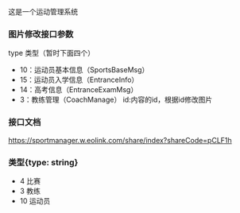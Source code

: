 这是一个运动管理系统
### 图片修改接口参数
type 类型（暂时下面四个）
+ 10：运动员基本信息（SportsBaseMsg）
+ 15：运动员入学信息（EntranceInfo）
+ 14：高考信息（EntranceExamMsg）
+ 3：教练管理（CoachManage）
id:内容的id，根据id修改图片
### 接口文档
https://sportmanager.w.eolink.com/share/index?shareCode=pCLF1h
### 类型{type: string}
+ 4 比赛
+ 3 教练
+ 10 运动员